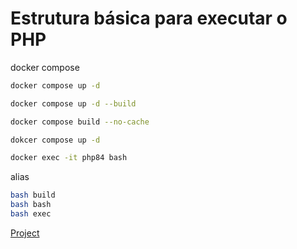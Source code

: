 # Estrutura básica para executar o PHP

docker compose
``` bash
docker compose up -d

docker compose up -d --build

docker compose build --no-cache

dokcer compose up -d

docker exec -it php84 bash
```

alias
``` bash
bash build
bash bash
bash exec
```
[Project]('/tree/v2')
